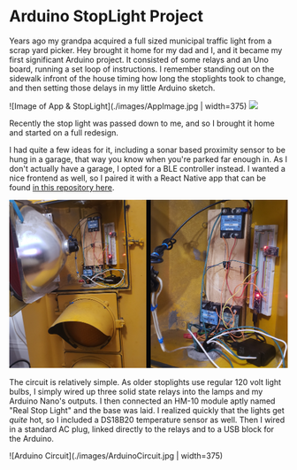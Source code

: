 # Arduino StopLight Project

Years ago my grandpa acquired a full sized municipal traffic light from a scrap yard picker. Hey brought it home for my dad and I, and it became my first significant Arduino project. It consisted of some relays and an Uno board, running a set loop of instructions. I remember standing out on the sidewalk infront of the house timing how long the stoplights took to change, and then setting those delays in my little Arduino sketch.

![Image of App & StopLight](./images/AppImage.jpg | width=375)
<img src="https://github.com/favicon.ico" width="48">

Recently the stop light was passed down to me, and so I brought it home and started on a full redesign.

I had quite a few ideas for it, including a sonar based proximity sensor to be hung in a garage, that way you know when you're parked far enough in. As I don't actually have a garage, I opted for a BLE controller instead. I wanted a nice frontend as well, so I paired it with a React Native app that can be found [in this repository here](https://github.com/DavidASix/StopLight_App).

![Internals of Stoplight](./images/Internals.jpg)

The circuit is relatively simple. As older stoplights use regular 120 volt light bulbs, I simply wired up three solid state relays into the lamps and my Arduino Nano's outputs. I then connected an HM-10 module aptly named "Real Stop Light" and the base was laid.
I realized quickly that the lights get *quite* hot, so I included a DS18B20 temperature sensor as well. Then I wired in a standard AC plug, linked directly to the relays and to a USB block for the Arduino.

![Arduino Circuit](./images/ArduinoCircuit.jpg | width=375)
